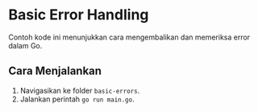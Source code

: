 # Basic Error Handling

Contoh kode ini menunjukkan cara mengembalikan dan memeriksa error dalam Go.

## Cara Menjalankan

1. Navigasikan ke folder `basic-errors`.
2. Jalankan perintah `go run main.go`.

